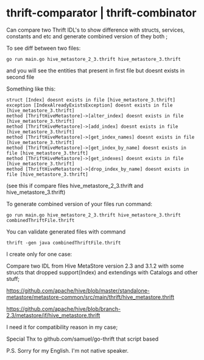# thrift-comparator | thrift-combinator
Can compare two Thrift IDL's to show difference with structs, services, constants and etc
and generate combined version of they both
;


To see diff between two files:
```
go run main.go hive_metastore_2_3.thrift hive_metastore_3.thrift
```
and you will see the entities that present in first file but doesnt exists in second file

Something like this:
```
struct [Index] doesnt exists in file [hive_metastore_3.thrift]
exception [IndexAlreadyExistsException] doesnt exists in file [hive_metastore_3.thrift]
method [ThriftHiveMetastore]->[alter_index] doesnt exists in file [hive_metastore_3.thrift]
method [ThriftHiveMetastore]->[add_index] doesnt exists in file [hive_metastore_3.thrift]
method [ThriftHiveMetastore]->[get_index_names] doesnt exists in file [hive_metastore_3.thrift]
method [ThriftHiveMetastore]->[get_index_by_name] doesnt exists in file [hive_metastore_3.thrift]
method [ThriftHiveMetastore]->[get_indexes] doesnt exists in file [hive_metastore_3.thrift]
method [ThriftHiveMetastore]->[drop_index_by_name] doesnt exists in file [hive_metastore_3.thrift]
```
(see this if compare files hive_metastore_2_3.thrift and hive_metastore_3.thrift)


To generate combined version of your files run command:
```
go run main.go hive_metastore_2_3.thrift hive_metastore_3.thrift combinedThriftFile.thrift 
```





You can validate generated files with command
```
thrift -gen java combinedThriftFile.thrift     
```




I create only for one case:

Compare two IDL from Hive MetaStore version 2.3 and 3.1.2 with some structs that dropped support(Index) and extendings with Catalogs and other stuff;

https://github.com/apache/hive/blob/master/standalone-metastore/metastore-common/src/main/thrift/hive_metastore.thrift

https://github.com/apache/hive/blob/branch-2.3/metastore/if/hive_metastore.thrift

I need it for compatibility reason in my case;


Special Thx to github.com/samuel/go-thrift that script based


P.S. Sorry for my English. I'm not native speaker.

